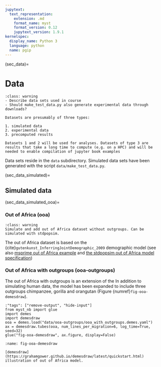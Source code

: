 ```yaml
---
jupytext:
  text_representation:
    extension: .md
    format_name: myst
    format_version: 0.12
    jupytext_version: 1.9.1
kernelspec:
  display_name: Python 3
  language: python
  name: pgip
---
```


(sec_data)=

# Data

```{admonition} FIXME
:class: warning
- Describe data sets used in course
- Should make_test_data.py also generate experimental data through downloads?
```

```{note}
Datasets are presumably of three types:

1. simulated data
2. experimental data
3. precomputed results

Datasets 1 and 2 will be used for analyses. Datasets of type 3 are
results that take a long time to compute (e.g. on a HPC) and will be
needed to enable compilation of jupyter book examples
```

Data sets reside in the `data` subdirectory. Simulated data sets have
been generated with the script `data/make_test_data.py`.

(sec_data_simulated)=

## Simulated data


(sec_data_simulated_ooa)=

### Out of Africa (ooa)

```{admonition} FIXME
:class: warning
Simulate and add out of Africa dataset without outgroups. Can be simulated with stdpopsim.
```



The out of Africa dataset is based on the
{cite}`gutenkunst_InferringJointDemographic_2009` demographic model
(see also [msprime out of Africa
example](https://tskit.dev/msprime/docs/stable/demography.html#population-tree)
and [the stdpopsim out of Africa model
specification](https://popsim-consortium.github.io/stdpopsim-docs/stable/catalog.html#sec_catalog_homsap_models_outofafrica_3g09))


### Out of Africa with outgroups (ooa-outgroups)

The out of Africa with outgroups is an extension of the 
In addition to simulating human data, the model has been expanded to
include three outgroups chimpanzee, gorilla and orangutan (Figure
{numref}`fig-ooa-demesdraw`).


```{code-cell} ipython3
:"tags": ["remove-output", "hide-input"]
from myst_nb import glue
import demes
import demesdraw
ooa = demes.load("data/ooa-outgroups/ooa_with_outgroups.demes.yaml")
ax = demesdraw.tubes(ooa, num_lines_per_migration=6, log_time=True, seed=32)
glue("fig-ooa-demesdraw", ax.figure, display=False)
```
```{glue:figure} fig-ooa-demesdraw
:name: fig-ooa-demesdraw

[demesdraw](https://grahamgower.github.io/demesdraw/latest/quickstart.html) illustration of out of Africa model.
```
